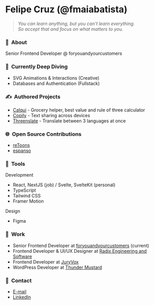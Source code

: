# Felipe Cruz (@fmaiabatista)

> _You can learn anything, but you can't learn everything.  
> So accept that and focus on what matters to you._

### 👤&nbsp; About

Senior Frontend Developer @ foryouandyourcustomers

### 🤿&nbsp; Currently Deep Diving

- SVG Animations & Interactions (Creative)
- Databases and Authentication (Fullstack)

### ✍️&nbsp; Authored Projects

- [Calqui](https://calqui.app) - Grocery helper, best value and rule of three calculator
- [Copily](https://copily.app) - Text sharing across devices
- [Threenslate](https://threenslate.app) - Translate between 3 languages at once

### 🌐&nbsp; Open Source Contributions

- [reToons](https://github.com/ZakRabe/gtoons)
- [espanso](https://github.com/federico-terzi/espanso)

### 🔨&nbsp; Tools

Development

- React, NextJS (job) / Svelte, SvelteKit (personal)
- TypeScript
- Tailwind CSS
- Framer Motion

Design

- Figma

### 💼&nbsp; Work

- Senior Frontend Developer at [foryouandyourcustomers](https://www.linkedin.com/company/foryouandyourcustomers-bv/) (current)
- Frontend Developer & UI/UX Designer at [Radix Engineering and Software](https://www.linkedin.com/company/radix-engenharia-e-software/)
- Frontend Developer at [JuryVox](https://www.linkedin.com/company/juryvox/)
- WordPress Developer at [Thunder Mustard](https://www.linkedin.com/company/thunder-mustard/)

### 💬&nbsp; Contact

- [E-mail](mailto:fmaiabatista@gmail.com)
- [LinkedIn](https://www.linkedin.com/in/fmaiabatista/)
